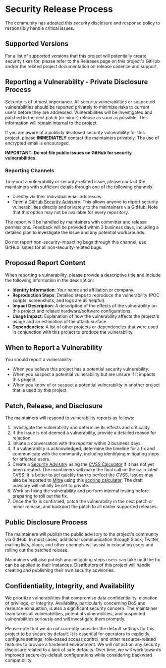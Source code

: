 # Security Release Process

The community has adopted this security disclosure and response policy to responsibly handle critical issues.

## Supported Versions

For a list of supported versions that this project will potentially create security fixes for, please refer to the Releases page on this project's GitHub and/or the related project documentation on release cadence and support.

## Reporting a Vulnerability - Private Disclosure Process

Security is of utmost importance. All security vulnerabilities or suspected vulnerabilities should be reported privately to minimize risks to current users before they are addressed. Vulnerabilities will be investigated and patched in the next patch (or minor) release as soon as possible. This information will remain internal to the project.

If you are aware of a publicly disclosed security vulnerability for this project, please **IMMEDIATELY** contact the maintainers privately. The use of encrypted email is encouraged.

**IMPORTANT: Do not file public issues on GitHub for security vulnerabilities.**

### Reporting Channels

To report a vulnerability or security-related issue, please contact the maintainers with sufficient details through one of the following channels:

- Directly via their individual email addresses.
- Open a [GitHub Security Advisory](https://docs.github.com/en/code-security/security-advisories/guidance-on-reporting-and-writing/privately-reporting-a-security-vulnerability). This allows anyone to report security vulnerabilities directly and privately to the maintainers via GitHub. Note that this option may not be available for every repository.

The report will be handled by maintainers with committer and release permissions. Feedback will be provided within 3 business days, including a detailed plan to investigate the issue and any potential workarounds.

Do not report non-security-impacting bugs through this channel; use GitHub issues for all non-security-related bugs.

## Proposed Report Content

When reporting a vulnerability, please provide a descriptive title and include the following information in the description:

- **Identity Information**: Your name and affiliation or company.
- **Reproduction Steps**: Detailed steps to reproduce the vulnerability (POC scripts, screenshots, and logs are all helpful).
- **Impact Description**: A description of the effects of the vulnerability on this project and related hardware/software configurations.
- **Usage Impact**: Explanation of how the vulnerability affects the project's usage and an estimation of the attack surface.
- **Dependencies**: A list of other projects or dependencies that were used in conjunction with this project to produce the vulnerability.

## When to Report a Vulnerability

You should report a vulnerability:

- When you believe this project has a potential security vulnerability.
- When you suspect a potential vulnerability but are unsure if it impacts this project.
- When you know of or suspect a potential vulnerability in another project that is used by this project.

## Patch, Release, and Disclosure

The maintainers will respond to vulnerability reports as follows:

1. Investigate the vulnerability and determine its effects and criticality.
2. If the issue is not deemed a vulnerability, provide a detailed reason for rejection.
3. Initiate a conversation with the reporter within 3 business days.
4. If a vulnerability is acknowledged, determine the timeline for a fix and communicate with the community, including identifying mitigating steps for affected users.
5. Create a [Security Advisory](https://docs.github.com/en/code-security/repository-security-advisories/publishing-a-repository-security-advisory) using the [CVSS Calculator](https://www.first.org/cvss/calculator/3.0) if it has not yet been created. The maintainers will make the final call on the calculated CVSS; it is better to act quickly than to perfect the CVSS. Issues may also be reported to [Mitre](https://cve.mitre.org/) using this [scoring calculator](https://nvd.nist.gov/vuln-metrics/cvss/v3-calculator). The draft advisory will initially be set to private.
6. Work on fixing the vulnerability and perform internal testing before preparing to roll out the fix.
7. Once the fix is confirmed, patch the vulnerability in the next patch or minor release, and backport the patch to all earlier supported releases.

## Public Disclosure Process

The maintainers will publish the public advisory to the project's community via GitHub. In most cases, additional communication through Slack, Twitter, mailing lists, blogs, and other channels will assist in educating users and rolling out the patched release.

Maintainers will also publish any mitigating steps users can take until the fix can be applied to their instances. Distributors of this project will handle creating and publishing their own security advisories.

## Confidentiality, Integrity, and Availability

We prioritize vulnerabilities that compromise data confidentiality, elevation of privilege, or integrity. Availability, particularly concerning DoS and resource exhaustion, is also a significant security concern. The maintainer team takes all vulnerabilities, potential vulnerabilities, and suspected vulnerabilities seriously and will investigate them promptly.

Please note that we do not currently consider the default settings for this project to be secure by default. It is essential for operators to explicitly configure settings, role-based access control, and other resource-related features to provide a hardened environment. We will not act on any security disclosure related to a lack of safe defaults. Over time, we will work towards improved secure-by-default configurations while considering backward compatibility.